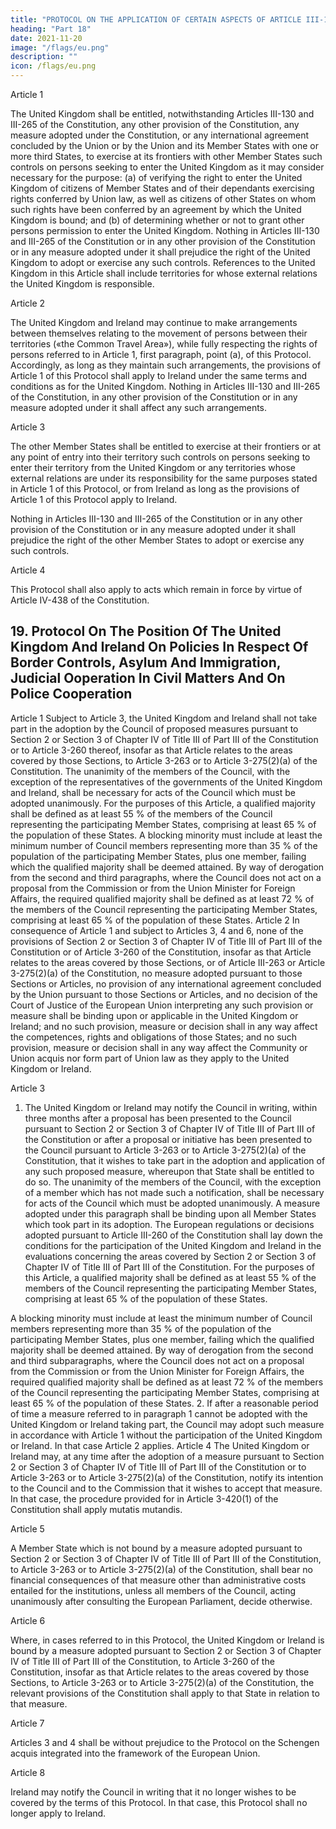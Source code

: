 ```yaml
---
title: "PROTOCOL ON THE APPLICATION OF CERTAIN ASPECTS OF ARTICLE III-130 OF THE CONSTITUTION TO THE UNITED KINGDOM AND TO IRELAND"
heading: "Part 18"
date: 2021-11-20
image: "/flags/eu.png"
description: ""
icon: /flags/eu.png
---
```


<!-- THE HIGH CONTRACTING PARTIES,
DESIRING to settle certain questions relating to the United Kingdom and Ireland;
HAVING REGARD to the existence for many years of special travel arrangements between the United Kingdom and
Ireland,
HAVE AGREED UPON the following provisions, which shall be annexed to the Treaty establishing a Constitution for
Europe: -->

Article 1

The United Kingdom shall be entitled, notwithstanding Articles III-130 and III-265 of the
Constitution, any other provision of the Constitution, any measure adopted under the Constitution,
or any international agreement concluded by the Union or by the Union and its Member States with
one or more third States, to exercise at its frontiers with other Member States such controls on
persons seeking to enter the United Kingdom as it may consider necessary for the purpose:
(a) of verifying the right to enter the United Kingdom of citizens of Member States and of their
dependants exercising rights conferred by Union law, as well as citizens of other States on whom
such rights have been conferred by an agreement by which the United Kingdom is bound; and
(b) of determining whether or not to grant other persons permission to enter the United Kingdom.
Nothing in Articles III-130 and III-265 of the Constitution or in any other provision of the
Constitution or in any measure adopted under it shall prejudice the right of the United Kingdom to
adopt or exercise any such controls. References to the United Kingdom in this Article shall include
territories for whose external relations the United Kingdom is responsible.

Article 2

The United Kingdom and Ireland may continue to make arrangements between themselves relating
to the movement of persons between their territories («the Common Travel Area»), while fully
respecting the rights of persons referred to in Article 1, first paragraph, point (a), of this Protocol.
Accordingly, as long as they maintain such arrangements, the provisions of Article 1 of this Protocol
shall apply to Ireland under the same terms and conditions as for the United Kingdom. Nothing in
Articles III-130 and III-265 of the Constitution, in any other provision of the Constitution or in any
measure adopted under it shall affect any such arrangements.

Article 3

The other Member States shall be entitled to exercise at their frontiers or at any point of entry into
their territory such controls on persons seeking to enter their territory from the United Kingdom or
any territories whose external relations are under its responsibility for the same purposes stated in
Article 1 of this Protocol, or from Ireland as long as the provisions of Article 1 of this Protocol apply
to Ireland.

Nothing in Articles III-130 and III-265 of the Constitution or in any other provision of the
Constitution or in any measure adopted under it shall prejudice the right of the other Member States
to adopt or exercise any such controls.

Article 4

This Protocol shall also apply to acts which remain in force by virtue of Article IV-438 of the
Constitution.


## 19. Protocol On The Position Of The United Kingdom And Ireland On Policies In Respect Of Border Controls, Asylum And Immigration, Judicial Ooperation In Civil Matters And On Police Cooperation

<!-- THE HIGH CONTRACTING PARTIES,
DESIRING to settle certain questions relating to the United Kingdom and Ireland;
HAVING REGARD to the Protocol on the application of certain aspects of Article 3-130 of the Constitution to the
United Kingdom and Ireland,
HAVE AGREED UPON the following provisions which shall be annexed to the Treaty establishing a Constitution for
Europe: -->

Article 1
Subject to Article 3, the United Kingdom and Ireland shall not take part in the adoption by the
Council of proposed measures pursuant to Section 2 or Section 3 of Chapter IV of Title III of Part III
of the Constitution or to Article 3-260 thereof, insofar as that Article relates to the areas covered by
those Sections, to Article 3-263 or to Article 3-275(2)(a) of the Constitution. The unanimity of the
members of the Council, with the exception of the representatives of the governments of the United
Kingdom and Ireland, shall be necessary for acts of the Council which must be adopted unanimously.
For the purposes of this Article, a qualified majority shall be defined as at least 55 % of the members
of the Council representing the participating Member States, comprising at least 65 % of the
population of these States.
A blocking minority must include at least the minimum number of Council members representing
more than 35 % of the population of the participating Member States, plus one member, failing
which the qualified majority shall be deemed attained.
By way of derogation from the second and third paragraphs, where the Council does not act on a
proposal from the Commission or from the Union Minister for Foreign Affairs, the required qualified
majority shall be defined as at least 72 % of the members of the Council representing the
participating Member States, comprising at least 65 % of the population of these States.
Article 2
In consequence of Article 1 and subject to Articles 3, 4 and 6, none of the provisions of Section 2 or
Section 3 of Chapter IV of Title III of Part III of the Constitution or of Article 3-260 of the
Constitution, insofar as that Article relates to the areas covered by those Sections, or of Article
III-263 or Article 3-275(2)(a) of the Constitution, no measure adopted pursuant to those Sections or
Articles, no provision of any international agreement concluded by the Union pursuant to those Sections or Articles, and no decision of the Court of Justice of the European Union interpreting any such provision or measure shall be binding upon or applicable in the United Kingdom or Ireland; and
no such provision, measure or decision shall in any way affect the competences, rights and
obligations of those States; and no such provision, measure or decision shall in any way affect the
Community or Union acquis nor form part of Union law as they apply to the United Kingdom or
Ireland.

Article 3

1. The United Kingdom or Ireland may notify the Council in writing, within three months after a
proposal has been presented to the Council pursuant to Section 2 or Section 3 of Chapter IV of Title
III of Part III of the Constitution or after a proposal or initiative has been presented to the Council
pursuant to Article 3-263 or to Article 3-275(2)(a) of the Constitution, that it wishes to take part in
the adoption and application of any such proposed measure, whereupon that State shall be entitled to
do so. The unanimity of the members of the Council, with the exception of a member which has not
made such a notification, shall be necessary for acts of the Council which must be adopted
unanimously. A measure adopted under this paragraph shall be binding upon all Member States
which took part in its adoption. The European regulations or decisions adopted pursuant to Article
III-260 of the Constitution shall lay down the conditions for the participation of the United Kingdom
and Ireland in the evaluations concerning the areas covered by Section 2 or Section 3 of Chapter IV of
Title III of Part III of the Constitution.
For the purposes of this Article, a qualified majority shall be defined as at least 55 % of the members
of the Council representing the participating Member States, comprising at least 65 % of the
population of these States.

A blocking minority must include at least the minimum number of Council members representing
more than 35 % of the population of the participating Member States, plus one member, failing
which the qualified majority shall be deemed attained.
By way of derogation from the second and third subparagraphs, where the Council does not act on a
proposal from the Commission or from the Union Minister for Foreign Affairs, the required qualified
majority shall be defined as at least 72 % of the members of the Council representing the
participating Member States, comprising at least 65 % of the population of these States.
2. If after a reasonable period of time a measure referred to in paragraph 1 cannot be adopted with
the United Kingdom or Ireland taking part, the Council may adopt such measure in accordance with
Article 1 without the participation of the United Kingdom or Ireland. In that case Article 2 applies.
Article 4
The United Kingdom or Ireland may, at any time after the adoption of a measure pursuant to Section
2 or Section 3 of Chapter IV of Title III of Part III of the Constitution or to Article 3-263 or to
Article 3-275(2)(a) of the Constitution, notify its intention to the Council and to the Commission
that it wishes to accept that measure. In that case, the procedure provided for in Article 3-420(1) of
the Constitution shall apply mutatis mutandis.

Article 5

A Member State which is not bound by a measure adopted pursuant to Section 2 or Section 3 of
Chapter IV of Title III of Part III of the Constitution, to Article 3-263 or to Article 3-275(2)(a) of the
Constitution, shall bear no financial consequences of that measure other than administrative costs
entailed for the institutions, unless all members of the Council, acting unanimously after consulting
the European Parliament, decide otherwise.

Article 6

Where, in cases referred to in this Protocol, the United Kingdom or Ireland is bound by a measure
adopted pursuant to Section 2 or Section 3 of Chapter IV of Title III of Part III of the Constitution, to
Article 3-260 of the Constitution, insofar as that Article relates to the areas covered by those
Sections, to Article 3-263 or to Article 3-275(2)(a) of the Constitution, the relevant provisions of
the Constitution shall apply to that State in relation to that measure.

Article 7

Articles 3 and 4 shall be without prejudice to the Protocol on the Schengen acquis integrated into the
framework of the European Union.

Article 8

Ireland may notify the Council in writing that it no longer wishes to be covered by the terms of this
Protocol. In that case, this Protocol shall no longer apply to Ireland.